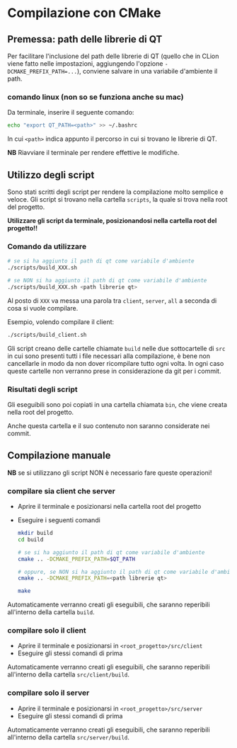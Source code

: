 # Compilazione con CMake

## Premessa: path delle librerie di QT

Per facilitare l'inclusione del path delle librerie di QT (quello che in CLion viene fatto nelle impostazioni, aggiungendo l'opzione `-DCMAKE_PREFIX_PATH=...`), conviene salvare in una variabile d'ambiente il path.

### comando linux (non so se funziona anche su mac)

Da terminale, inserire il seguente comando:

```bash
echo "export QT_PATH=<path>" >> ~/.bashrc
```

In cui `<path>` indica appunto il percorso in cui si trovano le librerie di QT.

**NB** Riavviare il terminale per rendere effettive le modifiche.

## Utilizzo degli script

Sono stati scritti degli script per rendere la compilazione molto semplice e veloce. Gli script si trovano nella cartella `scripts`, la quale si trova nella root del progetto.

**Utilizzare gli script da terminale, posizionandosi nella cartella root del progetto!!**

### Comando da utilizzare

```bash
# se si ha aggiunto il path di qt come variabile d'ambiente
./scripts/build_XXX.sh 

# se NON si ha aggiunto il path di qt come variabile d'ambiente
./scripts/build_XXX.sh <path librerie qt>
```

Al posto di `XXX` va messa una parola tra `client`, `server`, `all` a seconda di cosa si vuole compilare.

Esempio, volendo compilare il client:

```bash
./scripts/build_client.sh 
```

Gli script creano delle cartelle chiamate `build` nelle due sottocartelle di `src` in cui sono presenti tutti i file necessari alla compilazione, è bene non cancellarle in modo da non dover ricompilare tutto ogni volta. In ogni caso queste cartelle non verranno prese in considerazione da git per i commit.

### Risultati degli script

Gli eseguibili sono poi copiati in una cartella chiamata `bin`, che viene creata nella root del progetto.

Anche questa cartella e il suo contenuto non saranno considerate nei commit.

## Compilazione manuale

**NB** se si utilizzano gli script NON è necessario fare queste operazioni!

### compilare sia client che server

- Aprire il terminale e posizionarsi nella cartella root del progetto

- Eseguire i seguenti comandi

  ```bash
  mkdir build
  cd build
  
  # se si ha aggiunto il path di qt come variabile d'ambiente
  cmake .. -DCMAKE_PREFIX_PATH=$QT_PATH
  
  # oppure, se NON si ha aggiunto il path di qt come variabile d'ambiente
  cmake .. -DCMAKE_PREFIX_PATH=<path librerie qt>
  
  make
  ```

Automaticamente verranno creati gli eseguibili, che saranno reperibili all'interno della cartella `build`.

### compilare solo il client

- Aprire il terminale e posizionarsi in `<root_progetto>/src/client`
- Eseguire gli stessi comandi di prima

Automaticamente verranno creati gli eseguibili, che saranno reperibili all'interno della cartella `src/client/build`.

### compilare solo il server

- Aprire il terminale e posizionarsi in `<root_progetto>/src/server`
- Eseguire gli stessi comandi di prima

Automaticamente verranno creati gli eseguibili, che saranno reperibili all'interno della cartella `src/server/build`.